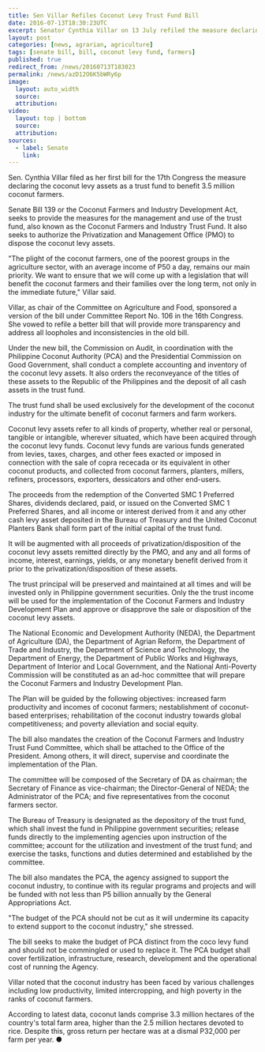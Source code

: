 ```yaml
---
title: Sen Villar Refiles Coconut Levy Trust Fund Bill
date: 2016-07-13T18:30:23UTC
excerpt: Senator Cynthia Villar on 13 July refiled the measure declaring the coconut levy assets as a trust fund. The new bill tries to address loopholes and inconsistencies in the previous version, as well as providing more transparency.
layout: post
categories: [news, agrarian, agriculture]
tags: [senate bill, bill, coconut levy fund, farmers]
published: true
redirect_from: /news/20160713T183023
permalink: /news/azD12O6K5bWRy6p
image:
  layout: auto_width
  source: 
  attribution: 
video:
  layout: top | bottom
  source: 
  attribution:
sources:
  - label: Senate
    link:
---
```


Sen. Cynthia Villar filed as her first bill for the 17th Congress the measure declaring the coconut levy assets as a trust fund to benefit 3.5 million coconut farmers.

Senate Bill 139 or the Coconut Farmers and Industry Development Act, seeks to provide the measures for the management and use of the trust fund, also known as the Coconut Farmers and Industry Trust Fund. It also seeks to authorize the Privatization and Management Office (PMO) to dispose the coconut levy assets.

"The plight of the coconut farmers, one of the poorest groups in the agriculture sector, with an average income of P50 a day, remains our main priority. We want to ensure that we will come up with a legislation that will benefit the coconut farmers and their families over the long term, not only in the immediate future," Villar said.

Villar, as chair of the Committee on Agriculture and Food, sponsored a version of the bill under Committee Report No. 106 in the 16th Congress. She vowed to refile a better bill that will provide more transparency and address all loopholes and inconsistencies in the old bill.

Under the new bill, the Commission on Audit, in coordination with the Philippine Coconut Authority (PCA) and the Presidential Commission on Good Government, shall conduct a complete accounting and inventory of the coconut levy assets. It also orders the reconveyance of the titles of these assets to the Republic of the Philippines and the deposit of all cash assets in the trust fund.

The trust fund shall be used exclusively for the development of the coconut industry for the ultimate benefit of coconut farmers and farm workers.

Coconut levy assets refer to all kinds of property, whether real or personal, tangible or intangible, wherever situated, which have been acquired through the coconut levy funds. Coconut levy funds are various funds generated from levies, taxes, charges, and other fees exacted or imposed in connection with the sale of copra rececada or its equivalent in other coconut products, and collected from coconut farmers, planters, millers, refiners, processors, exporters, dessicators and other end-users.

The proceeds from the redemption of the Converted SMC 1 Preferred Shares, dividends declared, paid, or issued on the Converted SMC 1 Preferred Shares, and all income or interest derived from it and any other cash levy asset deposited in the Bureau of Treasury and the United Coconut Planters Bank shall form part of the initial capital of the trust fund.

It will be augmented with all proceeds of privatization/disposition of the coconut levy assets remitted directly by the PMO, and any and all forms of income, interest, earnings, yields, or any monetary benefit derived from it prior to the privatization/disposition of these assets.

The trust principal will be preserved and maintained at all times and will be invested only in Philippine government securities. Only the the trust income will be used for the implementation of the Coconut Farmers and Industry Development Plan and approve or disapprove the sale or disposition of the coconut levy assets.

The National Economic and Development Authority (NEDA), the Department of Agriculture (DA), the Department of Agrian Reform, the Department of Trade and Industry, the Department of Science and Technology, the Department of Energy, the Department of Public Works and Highways, Department of Interior and Local Government, and the National Anti-Poverty Commission will be constituted as an ad-hoc committee that will prepare the Coconut Farmers and Industry Development Plan.

The Plan will be guided by the following objectives: increased farm productivity and incomes of coconut farmers; nestablishment of coconut-based enterprises; rehabilitation of the coconut industry towards global competitiveness; and poverty alleviation and social equity.

The bill also mandates the creation of the Coconut Farmers and Industry Trust Fund Committee, which shall be attached to the Office of the President. Among others, it will direct, supervise and coordinate the implementation of the Plan.

The committee will be composed of the Secretary of DA as chairman; the Secretary of Finance as vice-chairman; the Director-General of NEDA; the Administrator of the PCA; and five representatives from the coconut farmers sector.

The Bureau of Treasury is designated as the depository of the trust fund, which shall invest the fund in Philippine government securities; release funds directly to the implementing agencies upon instruction of the committee; account for the utilization and investment of the trust fund; and exercise the tasks, functions and duties determined and established by the committee.

The bill also mandates the PCA, the agency assigned to support the coconut industry, to continue with its regular programs and projects and will be funded with not less than P5 billion annually by the General Appropriations Act.

"The budget of the PCA should not be cut as it will undermine its capacity to extend support to the coconut industry," she stressed.

The bill seeks to make the budget of PCA distinct from the coco levy fund and should not be commingled or used to replace it. The PCA budget shall cover fertilization, infrastructure, research, development and the operational cost of running the Agency.

Villar noted that the coconut industry has been faced by various challenges including low productivity, limited intercropping, and high poverty in the ranks of coconut farmers.

According to latest data, coconut lands comprise 3.3 million hectares of the country's total farm area, higher than the 2.5 million hectares devoted to rice. Despite this, gross return per hectare was at a dismal P32,000 per farm per year.
&#x25cf;


